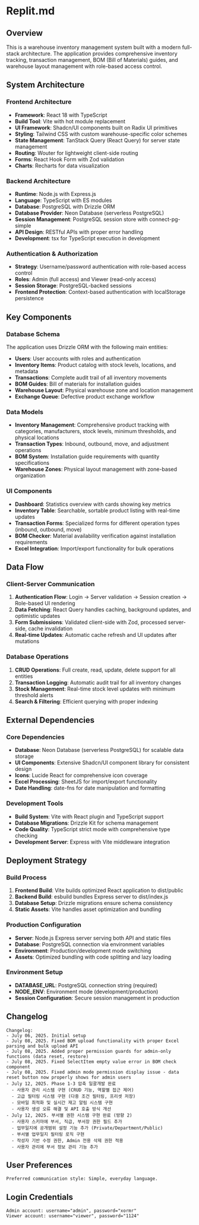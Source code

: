 # Replit.md

## Overview

This is a warehouse inventory management system built with a modern full-stack architecture. The application provides comprehensive inventory tracking, transaction management, BOM (Bill of Materials) guides, and warehouse layout management with role-based access control.

## System Architecture

### Frontend Architecture
- **Framework**: React 18 with TypeScript
- **Build Tool**: Vite with hot module replacement
- **UI Framework**: Shadcn/UI components built on Radix UI primitives
- **Styling**: Tailwind CSS with custom warehouse-specific color schemes
- **State Management**: TanStack Query (React Query) for server state management
- **Routing**: Wouter for lightweight client-side routing
- **Forms**: React Hook Form with Zod validation
- **Charts**: Recharts for data visualization

### Backend Architecture
- **Runtime**: Node.js with Express.js
- **Language**: TypeScript with ES modules
- **Database**: PostgreSQL with Drizzle ORM
- **Database Provider**: Neon Database (serverless PostgreSQL)
- **Session Management**: PostgreSQL session store with connect-pg-simple
- **API Design**: RESTful APIs with proper error handling
- **Development**: tsx for TypeScript execution in development

### Authentication & Authorization
- **Strategy**: Username/password authentication with role-based access control
- **Roles**: Admin (full access) and Viewer (read-only access)
- **Session Storage**: PostgreSQL-backed sessions
- **Frontend Protection**: Context-based authentication with localStorage persistence

## Key Components

### Database Schema
The application uses Drizzle ORM with the following main entities:
- **Users**: User accounts with roles and authentication
- **Inventory Items**: Product catalog with stock levels, locations, and metadata
- **Transactions**: Complete audit trail of all inventory movements
- **BOM Guides**: Bill of materials for installation guides
- **Warehouse Layout**: Physical warehouse zone and location management
- **Exchange Queue**: Defective product exchange workflow

### Data Models
- **Inventory Management**: Comprehensive product tracking with categories, manufacturers, stock levels, minimum thresholds, and physical locations
- **Transaction Types**: Inbound, outbound, move, and adjustment operations
- **BOM System**: Installation guide requirements with quantity specifications
- **Warehouse Zones**: Physical layout management with zone-based organization

### UI Components
- **Dashboard**: Statistics overview with cards showing key metrics
- **Inventory Table**: Searchable, sortable product listing with real-time updates
- **Transaction Forms**: Specialized forms for different operation types (inbound, outbound, move)
- **BOM Checker**: Material availability verification against installation requirements
- **Excel Integration**: Import/export functionality for bulk operations

## Data Flow

### Client-Server Communication
1. **Authentication Flow**: Login → Server validation → Session creation → Role-based UI rendering
2. **Data Fetching**: React Query handles caching, background updates, and optimistic updates
3. **Form Submissions**: Validated client-side with Zod, processed server-side, cache invalidation
4. **Real-time Updates**: Automatic cache refresh and UI updates after mutations

### Database Operations
1. **CRUD Operations**: Full create, read, update, delete support for all entities
2. **Transaction Logging**: Automatic audit trail for all inventory changes
3. **Stock Management**: Real-time stock level updates with minimum threshold alerts
4. **Search & Filtering**: Efficient querying with proper indexing

## External Dependencies

### Core Dependencies
- **Database**: Neon Database (serverless PostgreSQL) for scalable data storage
- **UI Components**: Extensive Shadcn/UI component library for consistent design
- **Icons**: Lucide React for comprehensive icon coverage
- **Excel Processing**: SheetJS for import/export functionality
- **Date Handling**: date-fns for date manipulation and formatting

### Development Tools
- **Build System**: Vite with React plugin and TypeScript support
- **Database Migrations**: Drizzle Kit for schema management
- **Code Quality**: TypeScript strict mode with comprehensive type checking
- **Development Server**: Express with Vite middleware integration

## Deployment Strategy

### Build Process
1. **Frontend Build**: Vite builds optimized React application to dist/public
2. **Backend Build**: esbuild bundles Express server to dist/index.js
3. **Database Setup**: Drizzle migrations ensure schema consistency
4. **Static Assets**: Vite handles asset optimization and bundling

### Production Configuration
- **Server**: Node.js Express server serving both API and static files
- **Database**: PostgreSQL connection via environment variables
- **Environment**: Production/development mode switching
- **Assets**: Optimized bundling with code splitting and lazy loading

### Environment Setup
- **DATABASE_URL**: PostgreSQL connection string (required)
- **NODE_ENV**: Environment mode (development/production)
- **Session Configuration**: Secure session management in production

## Changelog

```
Changelog:
- July 06, 2025. Initial setup
- July 08, 2025. Fixed BOM upload functionality with proper Excel parsing and bulk upload API
- July 08, 2025. Added proper permission guards for admin-only functions (data reset, restore)
- July 08, 2025. Fixed SelectItem empty value error in BOM check component
- July 08, 2025. Fixed admin mode permission display issue - data reset button now properly shows for admin users
- July 12, 2025. Phase 1-3 압축 일괄개발 완료
  - 사용자 관리 시스템 구현 (CRUD 기능, 역할별 접근 제어)
  - 고급 필터링 시스템 구현 (다중 조건 필터링, 프리셋 저장)
  - 모바일 최적화 및 실시간 재고 알림 시스템 구현
  - 사용자 생성 오류 해결 및 API 호출 방식 개선
- July 12, 2025. 부서별 권한 시스템 구현 완료 (방향 2)
  - 사용자 스키마에 부서, 직급, 부서장 권한 필드 추가
  - 업무일지에 공개범위 설정 기능 추가 (Private/Department/Public)
  - 부서별 업무일지 필터링 로직 구현
  - 작성자 기반 수정 권한, Admin 전용 삭제 권한 적용
  - 사용자 관리에 부서 정보 관리 기능 추가
```

## User Preferences

```
Preferred communication style: Simple, everyday language.
```

## Login Credentials

```
Admin account: username="admin", password="xormr"
Viewer account: username="viewer", password="1124"
```